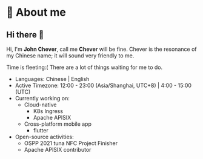 # :rocket: About me

## Hi there 👋

Hi, I'm **John Chever**, call me **Chever** will be fine. Chever is the resonance of my Chinese name; it will sound very friendly to me.

Time is fleeting:( There are a lot of things waiting for me to do.

- Languages: Chinese | English
- Active Timezone: 12:00 - 23:00 (Asia/Shanghai, UTC+8) | 4:00 - 15:00 (UTC)
- Currently working on:
  - Cloud-native
    - K8s Ingress
    - Apache APISIX
  - Cross-platform mobile app
    - flutter
- Open-source activities:
  - OSPP 2021 tuna NFC Project Finisher
  - Apache APISIX contributor

<!-- ## 📊 Stats

![profile-3d-contrib](./profile-3d-contrib/profile-gitblock.svg) -->

<!--
**Chever-John/Chever-John** is a ✨ _special_ ✨ repository because its `README.md` (this file) appears on your GitHub profile.

Here are some ideas to get you started:

- 🔭 I’m currently working on ...
- 🌱 I’m currently learning ...
- 👯 I’m looking to collaborate on ...
- 🤔 I’m looking for help with ...
- 💬 Ask me about ...
- 📫 How to reach me: ...
- 😄 Pronouns: ...
- ⚡ Fun fact: ...
-->
